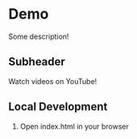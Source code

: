 # Demo

Some description!

## Subheader

Watch videos on YouTube!

## Local Development

1. Open index.html in your browser
